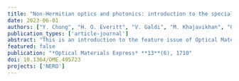 ```yaml
---
title: "Non-Hermitian optics and photonics: introduction to the special issue"
date: 2023-06-01
authors: ["Y. Chong", "H. O. Everitt", "V. Galdi", "M. Khajavikhan", "G. V. Naik"]
publication_types: ['article-journal']
abstract: "This is an introduction to the feature issue of Optical Materials Express on Non-Hermitian Optics and Photonics."
featured: false
publication: "*Optical Materials Express* **13**(6), 1710"
doi: 10.1364/OME.495723
projects: ['NERO']
---
```


